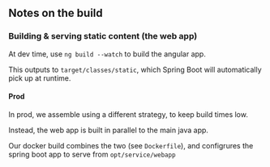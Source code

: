## Notes on the build

### Building & serving static content (the web app)
At dev time, use `ng build --watch` to build the angular app.

This outputs to `target/classes/static`, which Spring Boot will
automatically pick up at runtime.

#### Prod
In prod, we assemble using a different strategy, to keep build times
low.

Instead, the web app is built in parallel to the main java app.

Our docker build combines the two (see `Dockerfile`), and configrures
the spring boot app to serve from `opt/service/webapp`
